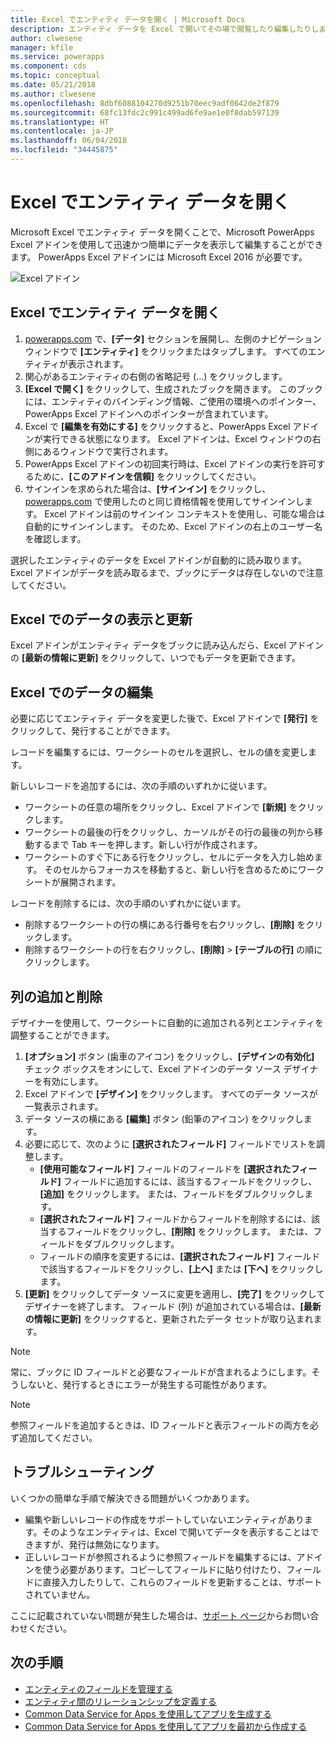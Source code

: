 ```yaml
---
title: Excel でエンティティ データを開く | Microsoft Docs
description: エンティティ データを Excel で開いてその場で閲覧したり編集したりします。
author: clwesene
manager: kfile
ms.service: powerapps
ms.component: cds
ms.topic: conceptual
ms.date: 05/21/2018
ms.author: clwesene
ms.openlocfilehash: 8dbf6088104270d9251b70eec9adf0642de2f879
ms.sourcegitcommit: 68fc13fdc2c991c499ad6fe9ae1e0f8dab597139
ms.translationtype: HT
ms.contentlocale: ja-JP
ms.lasthandoff: 06/04/2018
ms.locfileid: "34445875"
---
```

# <a name="open-entity-data-in-excel"></a>Excel でエンティティ データを開く
Microsoft Excel でエンティティ データを開くことで、Microsoft PowerApps Excel アドインを使用して迅速かつ簡単にデータを表示して編集することができます。 PowerApps Excel アドインには Microsoft Excel 2016 が必要です。

![Excel アドイン](./media/data-platform-cds-excel-addin/ExcelAddin.png "PowerApps Excel アドイン")

## <a name="open-entity-data-in-excel"></a>Excel でエンティティ データを開く
1. [powerapps.com](https://web.powerapps.com) で、**[データ]** セクションを展開し、左側のナビゲーション ウィンドウで **[エンティティ]** をクリックまたはタップします。 すべてのエンティティが表示されます。
2. 関心があるエンティティの右側の省略記号 (...) をクリックします。
3. **[Excel で開く]** をクリックして、生成されたブックを開きます。 このブックには、エンティティのバインディング情報、ご使用の環境へのポインター、PowerApps Excel アドインへのポインターが含まれています。  
4. Excel で **[編集を有効にする]** をクリックすると、PowerApps Excel アドインが実行できる状態になります。 Excel アドインは、Excel ウィンドウの右側にあるウィンドウで実行されます。
5. PowerApps Excel アドインの初回実行時は、Excel アドインの実行を許可するために、**[このアドインを信頼]** をクリックしてください。
6. サインインを求められた場合は、**[サインイン]** をクリックし、[powerapps.com](https://web.powerapps.com) で使用したのと同じ資格情報を使用してサインインします。 Excel アドインは前のサインイン コンテキストを使用し、可能な場合は自動的にサインインします。 そのため、Excel アドインの右上のユーザー名を確認します。

選択したエンティティのデータを Excel アドインが自動的に読み取ります。 Excel アドインがデータを読み取るまで、ブックにデータは存在しないので注意してください。

## <a name="view-and-refresh-data-in-excel"></a>Excel でのデータの表示と更新
Excel アドインがエンティティ データをブックに読み込んだら、Excel アドインの **[最新の情報に更新]** をクリックして、いつでもデータを更新できます。

## <a name="edit-data-in-excel"></a>Excel でのデータの編集
必要に応じてエンティティ データを変更した後で、Excel アドインで **[発行]** をクリックして、発行することができます。

レコードを編集するには、ワークシートのセルを選択し、セルの値を変更します。

新しいレコードを追加するには、次の手順のいずれかに従います。

* ワークシートの任意の場所をクリックし、Excel アドインで **[新規]** をクリックします。
* ワークシートの最後の行をクリックし、カーソルがその行の最後の列から移動するまで Tab キーを押します。新しい行が作成されます。
* ワークシートのすぐ下にある行をクリックし、セルにデータを入力し始めます。 そのセルからフォーカスを移動すると、新しい行を含めるためにワークシートが展開されます。

レコードを削除するには、次の手順のいずれかに従います。

* 削除するワークシートの行の横にある行番号を右クリックし、**[削除]** をクリックします。
* 削除するワークシートの行を右クリックし、**[削除]** > **[テーブルの行]** の順にクリックします。

## <a name="add-or-remove-columns"></a>列の追加と削除
デザイナーを使用して、ワークシートに自動的に追加される列とエンティティを調整することができます。

1. **[オプション]** ボタン (歯車のアイコン) をクリックし、**[デザインの有効化]** チェック ボックスをオンにして、Excel アドインのデータ ソース デザイナーを有効にします。
2. Excel アドインで **[デザイン]** をクリックします。 すべてのデータ ソースが一覧表示されます。
3. データ ソースの横にある **[編集]** ボタン (鉛筆のアイコン) をクリックします。
4. 必要に応じて、次のように **[選択されたフィールド]** フィールドでリストを調整します。
   * **[使用可能なフィールド]** フィールドのフィールドを **[選択されたフィールド]** フィールドに追加するには、該当するフィールドをクリックし、**[追加]** をクリックします。 または、フィールドをダブルクリックします。
   * **[選択されたフィールド]** フィールドからフィールドを削除するには、該当するフィールドをクリックし、**[削除]** をクリックします。 または、フィールドをダブルクリックします。
   * フィールドの順序を変更するには、**[選択されたフィールド]** フィールドで該当するフィールドをクリックし、**[上へ]** または **[下へ]** をクリックします。
5. **[更新]** をクリックしてデータ ソースに変更を適用し、**[完了]** をクリックしてデザイナーを終了します。 フィールド (列) が追加されている場合は、**[最新の情報に更新]** をクリックすると、更新されたデータ セットが取り込まれます。

> [!NOTE]
> 常に、ブックに ID フィールドと必要なフィールドが含まれるようにします。そうしないと、発行するときにエラーが発生する可能性があります。

> [!NOTE]
> 参照フィールドを追加するときは、ID フィールドと表示フィールドの両方を必ず追加してください。

## <a name="troubleshooting"></a>トラブルシューティング
いくつかの簡単な手順で解決できる問題がいくつかあります。

* 編集や新しいレコードの作成をサポートしていないエンティティがあります。そのようなエンティティは、Excel で開いてデータを表示することはできますが、発行は無効になります。
* 正しいレコードが参照されるように参照フィールドを編集するには、アドインを使う必要があります。コピーしてフィールドに貼り付けたり、フィールドに直接入力したりして、これらのフィールドを更新することは、サポートされていません。


ここに記載されていない問題が発生した場合は、[サポート ページ](https://powerapps.microsoft.com/support/)からお問い合わせください。

## <a name="next-steps"></a>次の手順
* [エンティティのフィールドを管理する](data-platform-manage-fields.md)
* [エンティティ間のリレーションシップを定義する](data-platform-entity-lookup.md)
* [Common Data Service for Apps を使用してアプリを生成する](../canvas-apps/data-platform-create-app.md)
* [Common Data Service for Apps を使用してアプリを最初から作成する](../canvas-apps/data-platform-create-app-scratch.md)

